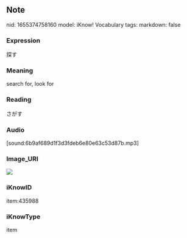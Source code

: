 ## Note
nid: 1655374758160
model: iKnow! Vocabulary
tags: 
markdown: false

### Expression
探す

### Meaning
search for, look for

### Reading
さがす

### Audio
[sound:6b9af689d1f3d3fdeb6e80e63c53d87b.mp3]

### Image_URI
<img src="5a706cd64b19e18bcdd82836d24e539e.jpg">

### iKnowID
item:435988

### iKnowType
item

